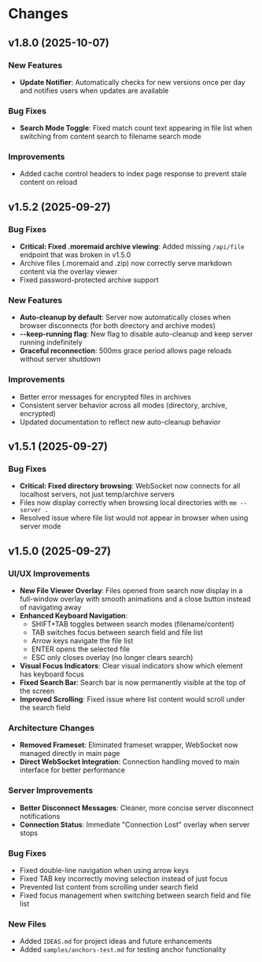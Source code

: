 # Changes

## v1.8.0 (2025-10-07)

### New Features
- **Update Notifier**: Automatically checks for new versions once per day and notifies users when updates are available

### Bug Fixes
- **Search Mode Toggle**: Fixed match count text appearing in file list when switching from content search to filename search mode

### Improvements
- Added cache control headers to index page response to prevent stale content on reload

## v1.5.2 (2025-09-27)

### Bug Fixes
- **Critical: Fixed .moremaid archive viewing**: Added missing `/api/file` endpoint that was broken in v1.5.0
- Archive files (.moremaid and .zip) now correctly serve markdown content via the overlay viewer
- Fixed password-protected archive support

### New Features
- **Auto-cleanup by default**: Server now automatically closes when browser disconnects (for both directory and archive modes)
- **--keep-running flag**: New flag to disable auto-cleanup and keep server running indefinitely
- **Graceful reconnection**: 500ms grace period allows page reloads without server shutdown

### Improvements
- Better error messages for encrypted files in archives
- Consistent server behavior across all modes (directory, archive, encrypted)
- Updated documentation to reflect new auto-cleanup behavior

## v1.5.1 (2025-09-27)

### Bug Fixes
- **Critical: Fixed directory browsing**: WebSocket now connects for all localhost servers, not just temp/archive servers
- Files now display correctly when browsing local directories with `mm --server .`
- Resolved issue where file list would not appear in browser when using server mode

## v1.5.0 (2025-09-27)

### UI/UX Improvements
- **New File Viewer Overlay**: Files opened from search now display in a full-window overlay with smooth animations and a close button instead of navigating away
- **Enhanced Keyboard Navigation**:
  - SHIFT+TAB toggles between search modes (filename/content)
  - TAB switches focus between search field and file list
  - Arrow keys navigate the file list
  - ENTER opens the selected file
  - ESC only closes overlay (no longer clears search)
- **Visual Focus Indicators**: Clear visual indicators show which element has keyboard focus
- **Fixed Search Bar**: Search bar is now permanently visible at the top of the screen
- **Improved Scrolling**: Fixed issue where list content would scroll under the search field

### Architecture Changes
- **Removed Frameset**: Eliminated frameset wrapper, WebSocket now managed directly in main page
- **Direct WebSocket Integration**: Connection handling moved to main interface for better performance

### Server Improvements
- **Better Disconnect Messages**: Cleaner, more concise server disconnect notifications
- **Connection Status**: Immediate "Connection Lost" overlay when server stops

### Bug Fixes
- Fixed double-line navigation when using arrow keys
- Fixed TAB key incorrectly moving selection instead of just focus
- Prevented list content from scrolling under search field
- Fixed focus management when switching between search field and file list

### New Files
- Added `IDEAS.md` for project ideas and future enhancements
- Added `samples/anchors-test.md` for testing anchor functionality